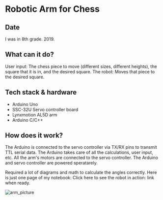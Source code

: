 # Robotic Arm for Chess

## Date
I was in 8th grade. 2019.

## What can it do?
User input: The chess piece to move (different sizes, different heights), the square that it is in, and the desired square.
The robot: Moves that piece to the desired square.

## Tech stack & hardware
- Arduino Uno
- SSC-32U Servo controller board
- Lynxmotion AL5D arm
- Arduino C/C++

## How does it work?

The Arduino is connected to the servo controller via TX/RX pins to transmit TTL serial data. The Arduino takes care of all the calculations, user input, etc. All the arm's motors are connected to the servo controller. The Arduino and servo controller are powered speratarely.

Required a lot of diagrams and math to calculate the angles correctly. Here is just one page of my notebook: 
Click here to see the robot in action: link when ready.
   
![arm_picture](https://media.discordapp.net/attachments/660295888563994638/664265594039697426/IMG_0208.JPG?width=880&height=660)